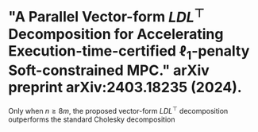 # "A Parallel Vector-form $LDL^\top$ Decomposition for Accelerating Execution-time-certified $\ell_1$-penalty Soft-constrained MPC." arXiv preprint arXiv:2403.18235 (2024).
Only when $n\geq8m$, the proposed vector-form $LDL^\top$ decomposition outperforms the standard Cholesky decomposition







